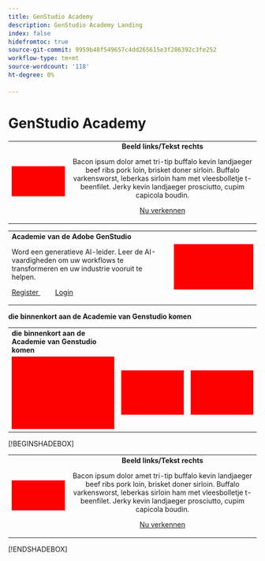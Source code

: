 ```yaml
---
title: GenStudio Academy
description: GenStudio Academy Landing
index: false
hidefromtoc: true
source-git-commit: 9959b48f549657c4dd265615e3f286392c3fe252
workflow-type: tm+mt
source-wordcount: '118'
ht-degree: 0%

---
```


# GenStudio Academy


<table>
 <tr style= "border: 0;">
  <td><img src="./assets/medium.png"></td>
  <td align="center"> <strong> Beeld links/Tekst rechts </strong><p> Bacon ipsum dolor amet tri-tip buffalo kevin landjaeger beef ribs pork loin, brisket doner sirloin. Buffalo varkensworst, leberkas sirloin ham met vleesbolletje t-beenfilet. Jerky kevin landjaeger prosciutto, cupim capicola boudin. <p><a href="https://business.adobe.com/products/genstudio.htmlL" rel="noreferrer" target="_blank" class="spectrum-Button spectrum-Button--fill spectrum-Button--accent spectrum-Button--sizeM"><span class="spectrum-Button-label has-no-wrap">Nu verkennen</span></a></td>
 </tr>
</table>

<table>
 <tr style= "border: 0;">
  <td> <strong> Academie van de Adobe GenStudio </strong><p> Word een generatieve AI-leider. Leer de AI-vaardigheden om uw workflows te transformeren en uw industrie vooruit te helpen. <p><a href="https://business.adobe.com/products/genstudio.htmlL" rel="noreferrer" target="_blank" class="spectrum-Button spectrum-Button--fill spectrum-Button--accent spectrum-Button--sizeM"><span class="spectrum-Button-label has-no-wrap"> Register </span></a>          <a href="https://business.adobe.com/products/genstudio.htmlL" rel="noreferrer" target="_blank" class="spectrum-Button spectrum-Button--fill spectrum-Button--accent spectrum-Button--sizeM"><span class="spectrum-Button-label has-no-wrap"> Login </span></a></td>
  <td><img src="./assets/medium.png"></td>
 </tr>
</table>

**die binnenkort aan de Academie van Genstudio komen**
<table>
 <tr style= "border: 0;colspan: 2;">
  <td> <strong> die binnenkort aan de Academie van Genstudio komen </strong></td>
 </tr> 
 <tr> 
    <td align="left"><img src="./assets/small.png"></td>
    <td align="center"><img src="./assets/small.png"></td>
    <td align="right"><img src="./assets/small.png"></td>
 </tr>
</table>

[!BEGINSHADEBOX]

<table>
 <tr style= "border: 0;">
  <td><img src="./assets/medium.png"></td>
  <td align="center"> <strong> Beeld links/Tekst rechts </strong><p> Bacon ipsum dolor amet tri-tip buffalo kevin landjaeger beef ribs pork loin, brisket doner sirloin. Buffalo varkensworst, leberkas sirloin ham met vleesbolletje t-beenfilet. Jerky kevin landjaeger prosciutto, cupim capicola boudin. <p><a href="https://business.adobe.com/products/genstudio.htmlL" rel="noreferrer" target="_blank" class="spectrum-Button spectrum-Button--fill spectrum-Button--accent spectrum-Button--sizeM"><span class="spectrum-Button-label has-no-wrap">Nu verkennen</span></a></td>
 </tr>
</table>

[!ENDSHADEBOX]